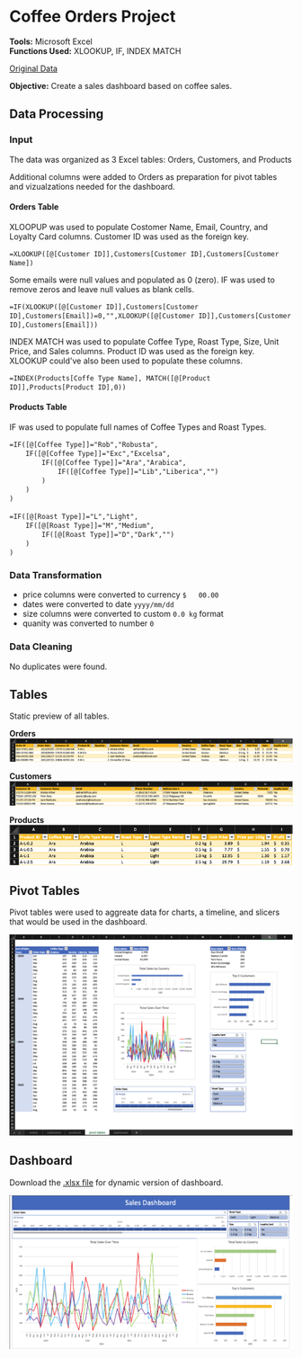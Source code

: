 # Coffee Orders Project

**Tools:** Microsoft Excel  
**Functions Used:** XLOOKUP, IF, INDEX MATCH  

[Original Data](https://github.com/mochen862/excel-project-coffee-sales/blob/main/coffeeOrdersData.xlsx)

**Objective:** Create a sales dashboard based on coffee sales.

## Data Processing
### Input
The data was organized as 3 Excel tables: Orders, Customers, and Products

Additional columns were added to Orders as preparation for pivot tables and vizualzations needed for the dashboard.

#### Orders Table
XLOOPUP was used to populate Costomer Name, Email, Country, and Loyalty Card columns. Customer ID was used as the foreign key.

```
=XLOOKUP([@[Customer ID]],Customers[Customer ID],Customers[Customer Name])
```

Some emails were null values and populated as 0 (zero). IF was used to remove zeros and leave null values as blank cells.

```
=IF(XLOOKUP([@[Customer ID]],Customers[Customer ID],Customers[Email])=0,"",XLOOKUP([@[Customer ID]],Customers[Customer ID],Customers[Email]))
```

INDEX MATCH was used to populate Coffee Type, Roast Type, Size, Unit Price, and Sales columns. Product ID was used as the foreign key. XLOOKUP could've also been used to populate these columns.

```
=INDEX(Products[Coffe Type Name], MATCH([@[Product ID]],Products[Product ID],0))
```
#### Products Table
IF was used to  populate full names of Coffee Types and Roast Types.

```
=IF([@[Coffee Type]]="Rob","Robusta",
    IF([@[Coffee Type]]="Exc","Excelsa",
        IF([@[Coffee Type]]="Ara","Arabica",
            IF([@[Coffee Type]]="Lib","Liberica","")
        )
    )
)

=IF([@[Roast Type]]="L","Light",
    IF([@[Roast Type]]="M","Medium",
        IF([@[Roast Type]]="D","Dark","")
    )
)
```

### Data Transformation

- price columns were converted to currency `$   00.00`
- dates were converted to date `yyyy/mm/dd`
- size columns were converted to custom `0.0 kg` format
- quanity was converted to number `0`

### Data Cleaning
No duplicates were found.

## Tables
Static preview of all tables.

**Orders**  
![image](./images/static-orders.png)

**Customers**  
![image](./images/static-customers.png)

**Products**  
![image](./images/static-products.png)

## Pivot Tables
Pivot tables were used to aggreate data for charts, a timeline, and slicers that would be used in the dashboard.

![image](./images/static-pivot-tables.png)

## Dashboard
Download the [.xlsx file](https://github.com/emixmh/excel-projects/blob/main/coffee-orders/coffee-orders.xlsx) for dynamic version of dashboard.

![image](./images/static-dashboard.png)

